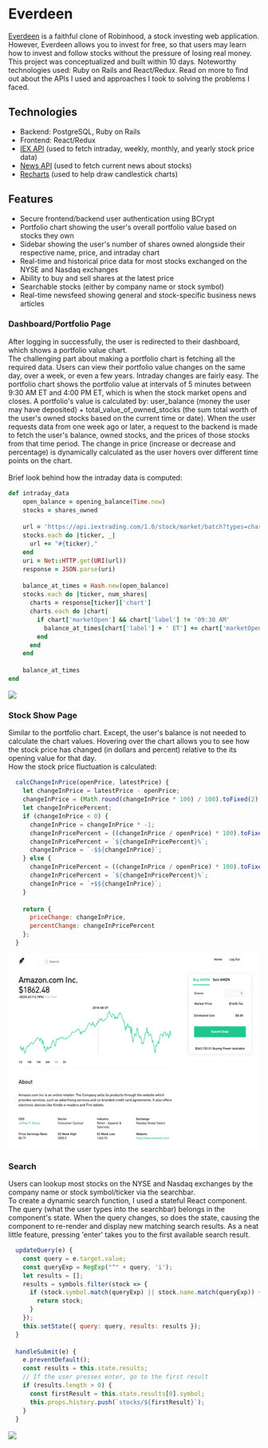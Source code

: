 # Everdeen
[Everdeen](https://everdeen-app.herokuapp.com/#/) is a faithful clone of Robinhood, a stock investing web application. However, Everdeen allows you to invest for free, so that users may learn how to invest and follow stocks without the pressure of losing real money. This project was conceptualized and built within 10 days. Noteworthy technologies used: Ruby on Rails and React/Redux. Read on more to find out about the APIs I used and approaches I took to solving the problems I faced.

## Technologies
* Backend: PostgreSQL, Ruby on Rails
* Frontend: React/Redux
* [IEX API](https://iextrading.com) (used to fetch intraday, weekly, monthly, and yearly stock price data)
* [News API](https://newsapi.org/) (used to fetch current news about stocks)
* [Recharts](http://recharts.org/en-US/) (used to help draw candlestick charts)

## Features
* Secure frontend/backend user authentication using BCrypt
* Portfolio chart showing the user's overall portfolio value based on stocks they own
* Sidebar showing the user's number of shares owned alongside their respective name, price, and intraday chart
* Real-time and historical price data for most stocks exchanged on the NYSE and Nasdaq exchanges
* Ability to buy and sell shares at the latest price
* Searchable stocks (either by company name or stock symbol)
* Real-time newsfeed showing general and stock-specific business news articles

### Dashboard/Portfolio Page
After logging in successfully, the user is redirected to their dashboard, which shows a portfolio value chart.<br/>
The challenging part about making a portfolio chart is fetching all the required data. Users can view their portfolio value changes on the same day, over a week, or even a few years. Intraday changes are fairly easy. The portfolio chart shows the portfolio value at intervals of 5 minutes between 9:30 AM ET and 4:00 PM ET, which is when the stock market opens and closes. A portfolio's value is calculated by: user_balance (money the user may have deposited) + total_value_of_owned_stocks (the sum total worth of the user's owned stocks based on the current time or date). When the user requests data from one week ago or later, a request to the backend is made to fetch the user's balance, owned stocks, and the prices of those stocks from that time period. The change in price (increase or decrease and percentage) is dynamically calculated as the user hovers over different time points on the chart.<br/><br/>
Brief look behind how the intraday data is computed:
```ruby
def intraday_data
    open_balance = opening_balance(Time.now)
    stocks = shares_owned

    url = 'https://api.iextrading.com/1.0/stock/market/batch?types=chart&chartInterval=5&range=1d&symbols='
    stocks.each do |ticker, _|
      url += "#{ticker},"
    end
    uri = Net::HTTP.get(URI(url))
    response = JSON.parse(uri)

    balance_at_times = Hash.new(open_balance)
    stocks.each do |ticker, num_shares|
      charts = response[ticker]['chart']
      charts.each do |chart|
        if chart['marketOpen'] && chart['label'] != '09:30 AM'
          balance_at_times[chart['label'] + ' ET'] += chart['marketOpen'] * num_shares
        end
      end
    end

    balance_at_times
end
```

<img src="./app/assets/images/dashboard.gif" align="center" />

### Stock Show Page
Similar to the portfolio chart. Except, the user's balance is not needed to calculate the chart values. Hovering over the chart allows you to see how the stock price has changed (in dollars and percent) relative to the its opening value for that day.<br/>
How the stock price fluctuation is calculated:
```javascript
  calcChangeInPrice(openPrice, latestPrice) {
    let changeInPrice = latestPrice - openPrice;
    changeInPrice = (Math.round(changeInPrice * 100) / 100).toFixed(2);
    let changeInPricePercent;
    if (changeInPrice < 0) {
      changeInPrice = changeInPrice * -1;
      changeInPricePercent = ((changeInPrice / openPrice) * 100).toFixed(2);
      changeInPricePercent = `${changeInPricePercent}%`;
      changeInPrice = `-$${changeInPrice}`;
    } else {
      changeInPricePercent = ((changeInPrice / openPrice) * 100).toFixed(2);
      changeInPricePercent = `${changeInPricePercent}%`;
      changeInPrice = `+$${changeInPrice}`;
    }

    return {
      priceChange: changeInPrice,
      percentChange: changeInPricePercent
    };
  }
```

<img src="./app/assets/images/stock_show.png" align="center" />

### Search
Users can lookup most stocks on the NYSE and Nasdaq exchanges by the company name or stock symbol/ticker via the searchbar.<br/>
To create a dynamic search function, I used a stateful React component. The query (what the user types into the searchbar) belongs in the component's state. When the query changes, so does the state, causing the component to re-render and display new matching search results. As a neat little feature, pressing 'enter' takes you to the first available search result.
```javascript
  updateQuery(e) {
    const query = e.target.value;
    const queryExp = RegExp("^" + query, 'i');
    let results = [];
    results = symbols.filter(stock => {
      if (stock.symbol.match(queryExp) || stock.name.match(queryExp)) {
        return stock;
      }
    });
    this.setState({ query: query, results: results });
  }

  handleSubmit(e) {
    e.preventDefault();
    const results = this.state.results;
    // If the user presses enter, go to the first result
    if (results.length > 0) {
      const firstResult = this.state.results[0].symbol;
      this.props.history.push(`stocks/${firstResult}`);
    }
  }
```

<img src="./app/assets/images/search.gif" align="center" />
